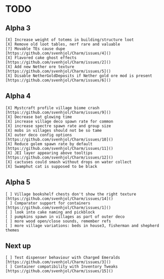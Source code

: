 # TODO

## Alpha 3

    [X] Increase weight of totems in building/structure loot  
    [X] Remove old loot tables, nerf rare and valuable  
    [?] Movable TEs cause dupe [https://github.com/svenhjol/Charm/issues/4]()  
    [X] Flavored cake ghost effects [https://github.com/svenhjol/Charm/issues/2]()  
    [X] Add new Nether ore texture [https://github.com/svenhjol/Charm/issues/5]()  
    [X] Disable NetherGoldDeposits if Nether gold ore mod is present [https://github.com/svenhjol/Charm/issues/6]()

## Alpha 4

    [X] Mystcraft profile village biome crash [https://github.com/svenhjol/Charm/issues/9]()  
    [X] Decrease bat glowing time
    [X] increase village deco spawn rate for common
    [X] increase spectre spawn rate and group size
    [X] mobs in villages should not be so tame
    [X] outer deco config options [https://github.com/svenhjol/Charm/issues/10]()
    [X] Reduce golem spawn rate by default [https://github.com/svenhjol/Charm/issues/11]()
    [X] JEI layer appearing above tooltips [https://github.com/svenhjol/Charm/issues/12]()
    [X] cactuses could smash without drops on water collect
    [X] Swamphut cat is supposed to be black

## Alpha 5

    [ ] Village bookshelf chests don't show the right texture [https://github.com/svenhjol/Charm/issues/14]()
    [ ] Comparator support for containers [https://github.com/svenhjol/Charm/issues/1]()
    [ ] look into cake naming and pickblock
    [ ] pumpkins spawn in villages as part of outer deco
    [ ] more wood open/close sounds, remember refs
    [ ] more village variations: beds in house3, fisherman and shepherd themes

## Next up

    [ ] Test dispenser behaviour with Charged Emeralds [https://github.com/svenhjol/Charm/issues/3]()
    [ ] Container compatibility with Inventory Tweaks [https://github.com/svenhjol/Charm/issues/15]()